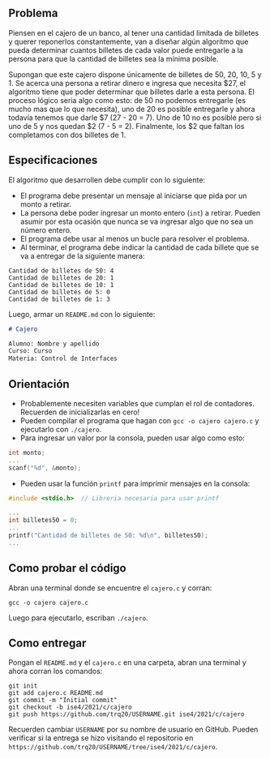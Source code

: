 ## Problema

Piensen en el cajero de un banco, al tener una cantidad limitada de billetes y querer reponerlos constantemente, van a diseñar algún algoritmo que pueda determinar cuantos billetes de cada valor puede entregarle a la persona para que la cantidad de billetes sea la mínima posible.

Supongan que este cajero dispone únicamente de billetes de 50, 20, 10, 5 y 1. Se acerca una persona a retirar dinero e ingresa que necesita $27, el algoritmo tiene que poder determinar que billetes darle a esta persona. El proceso lógico seria algo como esto: de 50 no podemos entregarle (es mucho mas que lo que necesita), uno de 20 es posible entregarle y ahora todavía tenemos que darle $7 (27 - 20 = 7). Uno de 10 no es posible pero si uno de 5 y nos quedan $2 (7 - 5 = 2). Finalmente, los $2 que faltan los completamos con dos billetes de 1. 

## Especificaciones

El algoritmo que desarrollen debe cumplir con lo siguiente:

- El programa debe presentar un mensaje al iniciarse que pida por un monto a retirar.
- La persona debe poder ingresar un monto entero (`int`) a retirar. Pueden asumir por esta ocasión que nunca se va ingresar algo que no sea un número entero. 
- El programa debe usar al menos un bucle para resolver el problema.
- Al terminar, el programa debe indicar la cantidad de cada billete que se va a entregar de la siguiente manera:

```
Cantidad de billetes de 50: 4
Cantidad de billetes de 20: 1
Cantidad de billetes de 10: 1
Cantidad de billetes de 5: 0
Cantidad de billetes de 1: 3
```

Luego, armar un `README.md` con lo siguiente:

```markdown
# Cajero

Alumno: Nombre y apellido
Curso: Curso
Materia: Control de Interfaces
```

## Orientación

- Probablemente necesiten variables que cumplan el rol de contadores. Recuerden de inicializarlas en cero!
- Pueden compilar el programa que hagan con `gcc -o cajero cajero.c` y ejecutarlo con `./cajero`.
- Para ingresar un valor por la consola, pueden usar algo como esto:

```c
int monto;
...
scanf("%d", &monto);
```

- Pueden usar la función `printf` para imprimir mensajes en la consola:

```c
#include <stdio.h>	// Libreria necesaria para usar printf

...
int billetes50 = 0;
...
printf("Cantidad de billetes de 50: %d\n", billetes50);
...
```

## Como probar el código

Abran una terminal donde se encuentre el `cajero.c` y corran:

```
gcc -o cajero cajero.c
```

Luego para ejecutarlo, escriban `./cajero`.

## Como entregar

Pongan el `README.md` y el `cajero.c` en una carpeta, abran una terminal y ahora corran los comandos:

```
git init
git add cajero.c README.md
git commit -m "Initial commit"
git checkout -b ise4/2021/c/cajero
git push https://github.com/trq20/USERNAME.git ise4/2021/c/cajero
```

Recuerden cambiar `USERNAME` por su nombre de usuario en GitHub. Pueden verificar si la entrega se hizo visitando el repositorio en `https://github.com/trq20/USERNAME/tree/ise4/2021/c/cajero`.
